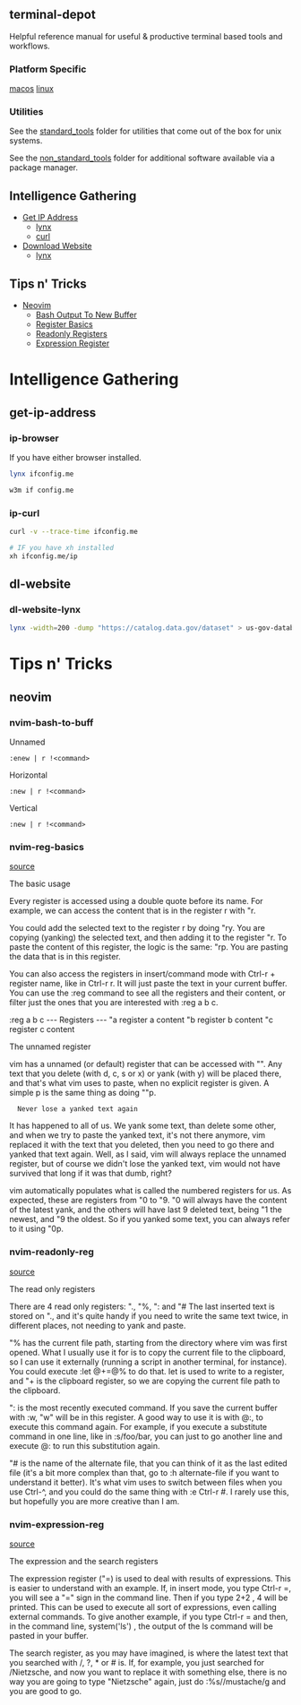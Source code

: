 ## terminal-depot
Helpful reference manual for useful &amp; productive terminal based tools and workflows.

### Platform Specific

[macos](/macos/README.md)
[linux](/linux/README.md)

### Utilities

See the [standard_tools](standard_tools/README.md) folder for utilities that come out of the box for unix systems.

See the [non_standard_tools](non_standard_tools/README.md) folder for additional software available via a package manager.

## Intelligence Gathering

- [Get IP Address](#get-ip-address)
  - [lynx](#ip-browser)
  - [curl](#ip-curl)
- [Download Website](#dl-website)
  - [lynx](#dl-website-lynx)

## Tips n' Tricks

- [Neovim](#neovim)
  - [Bash Output To New Buffer](#nvim-bash-to-buff)
  - [Register Basics](#nvim-reg-basics)
  - [Readonly Registers](#nvim-readonly-reg)
  - [Expression Register](#nvim-expression-reg)

# Intelligence Gathering

## get-ip-address

### ip-browser

If you have either browser installed.

```bash
lynx ifconfig.me

w3m if config.me
```

### ip-curl

```bash
curl -v --trace-time ifconfig.me

# IF you have xh installed
xh ifconfig.me/ip
```

## dl-website

### dl-website-lynx

```bash
lynx -width=200 -dump "https://catalog.data.gov/dataset" > us-gov-databases.txt
```

# Tips n' Tricks

## neovim

### nvim-bash-to-buff

Unnamed

```
:enew | r !<command>
```

Horizontal

```
:new | r !<command>
```

Vertical

```
:new | r !<command>
```

### nvim-reg-basics

[source](https://www.brianstorti.com/vim-registers/)

  The basic usage

   Every register is accessed using a double quote before its name. For example, we can access the content that is in the register r with "r.

   You could add the selected text to the register r by doing "ry. You are copying (yanking) the selected text, and then adding it to the register "r. To paste the content of this register, the
   logic is the same: "rp. You are pasting the data that is in this register.

   You can also access the registers in insert/command mode with Ctrl-r + register name, like in Ctrl-r r. It will just paste the text in your current buffer. You can use the :reg command to see
   all the registers and their content, or filter just the ones that you are interested with :reg a b c.

:reg a b c
--- Registers ---
"a   register a content
"b   register b content
"c   register c content

  The unnamed register

   vim has a unnamed (or default) register that can be accessed with "". Any text that you delete (with d, c, s or x) or yank (with y) will be placed there, and that's what vim uses to paste,
   when no explicit register is given. A simple p is the same thing as doing ""p.

      Never lose a yanked text again

   It has happened to all of us. We yank some text, than delete some other, and when we try to paste the yanked text, it's not there anymore, vim replaced it with the text that you deleted, then
   you need to go there and yanked that text again.
   Well, as I said, vim will always replace the unnamed register, but of course we didn't lose the yanked text, vim would not have survived that long if it was that dumb, right?

   vim automatically populates what is called the numbered registers for us. As expected, these are registers from "0 to "9.
   "0 will always have the content of the latest yank, and the others will have last 9 deleted text, being "1 the newest, and "9 the oldest. So if you yanked some text, you can always refer to
   it using "0p.

### nvim-readonly-reg

[source](https://www.brianstorti.com/vim-registers/)

The read only registers

  There are 4 read only registers: "., "%, ": and "#
  The last inserted text is stored on "., and it's quite handy if you need to write the same text twice, in different places, not needing to yank and paste.

  "% has the current file path, starting from the directory where vim was first opened. What I usually use it for is to copy the current file to the clipboard, so I can use it externally
  (running a script in another terminal, for instance). You could execute :let @+=@% to do that. let is used to write to a register, and "+ is the clipboard register, so we are copying the
  current file path to the clipboard.

  ": is the most recently executed command. If you save the current buffer with :w, "w" will be in this register. A good way to use it is with @:, to execute this command again. For example, if
  you execute a substitute command in one line, like in :s/foo/bar, you can just to go another line and execute @: to run this substitution again.

  "# is the name of the alternate file, that you can think of it as the last edited file (it's a bit more complex than that, go to :h alternate-file if you want to understand it better). It's
  what vim uses to switch between files when you use Ctrl-^, and you could do the same thing with :e Ctrl-r #. I rarely use this, but hopefully you are more creative than I am.

### nvim-expression-reg

[source](https://www.brianstorti.com/vim-registers/)

The expression and the search registers

  The expression register ("=) is used to deal with results of expressions. This is easier to understand with an example. If, in insert mode, you type Ctrl-r =, you will see a "=" sign in the command line. Then if you type 2+2
  <enter>, 4 will be printed. This can be used to execute all sort of expressions, even calling external commands. To give another example, if you type Ctrl-r = and then, in the command line, system('ls') <enter>, the output of the
  ls command will be pasted in your buffer.

  The search register, as you may have imagined, is where the latest text that you searched with /, ?, * or # is. If, for example, you just searched for /Nietzsche, and now you want to replace it with something else, there is no way
  you are going to type "Nietzsche" again, just do :%s/<Ctrl-r />/mustache/g and you are good to go.
